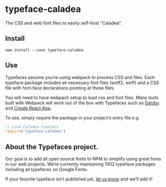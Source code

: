 
# typeface-caladea

The CSS and web font files to easily self-host “Caladea”.

## Install

`npm install --save typeface-caladea`

## Use

Typefaces assume you’re using webpack to process CSS and files. Each typeface
package includes all necessary font files (woff2, woff) and a CSS file with
font-face declarations pointing at these files.

You will need to have webpack setup to load css and font files. Many tools built
with Webpack will work out of the box with Typefaces such as [Gatsby](https://github.com/gatsbyjs/gatsby)
and [Create React App](https://github.com/facebookincubator/create-react-app).

To use, simply require the package in your project’s entry file e.g.

```javascript
// Load Caladea typeface
require('typeface-caladea')
```

## About the Typefaces project.

Our goal is to add all open source fonts to NPM to simplify using great fonts in
our web projects. We’re currently maintaining 1002 typeface packages
including all typefaces on Google Fonts.

If your favorite typeface isn’t published yet, [let us know](https://github.com/KyleAMathews/typefaces)
and we’ll add it!
